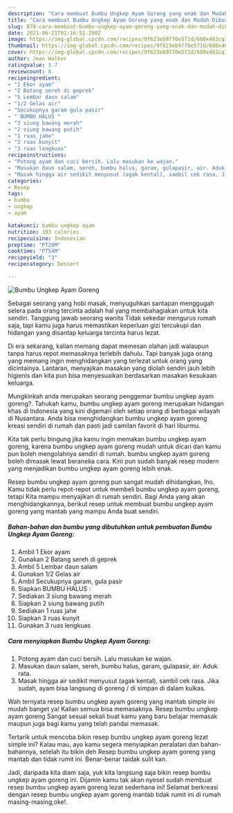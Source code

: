 ```yaml
---
description: "Cara membuat Bumbu Ungkep Ayam Goreng yang enak dan Mudah Dibuat"
title: "Cara membuat Bumbu Ungkep Ayam Goreng yang enak dan Mudah Dibuat"
slug: 878-cara-membuat-bumbu-ungkep-ayam-goreng-yang-enak-dan-mudah-dibuat
date: 2021-06-21T01:16:51.290Z
image: https://img-global.cpcdn.com/recipes/9f623eb9770e571d/680x482cq70/bumbu-ungkep-ayam-goreng-foto-resep-utama.jpg
thumbnail: https://img-global.cpcdn.com/recipes/9f623eb9770e571d/680x482cq70/bumbu-ungkep-ayam-goreng-foto-resep-utama.jpg
cover: https://img-global.cpcdn.com/recipes/9f623eb9770e571d/680x482cq70/bumbu-ungkep-ayam-goreng-foto-resep-utama.jpg
author: Jean Walker
ratingvalue: 3.7
reviewcount: 8
recipeingredient:
- "1 Ekor ayam"
- "2 Batang sereh di geprek"
- "5 Lembar daun salam"
- "1/2 Gelas air"
- "Secukupnya garam gula pasir"
- " BUMBU HALUS "
- "3 siung bawang merah"
- "2 siung bawang putih"
- "1 ruas jahe"
- "3 ruas kunyit"
- "3 ruas lengkuas"
recipeinstructions:
- "Potong ayam dan cuci bersih. Lalu masukan ke wajan."
- "Masukan daun salam, sereh, bumbu halus, garam, gulapasir, air. Aduk rata."
- "Masak hingga air sedikit menyusut (agak kental), sambil cek rasa. Jika sudah, ayam bisa langsung di goreng / di simpan di dalam kulkas."
categories:
- Resep
tags:
- bumbu
- ungkep
- ayam

katakunci: bumbu ungkep ayam 
nutrition: 103 calories
recipecuisine: Indonesian
preptime: "PT28M"
cooktime: "PT54M"
recipeyield: "3"
recipecategory: Dessert

---
```



![Bumbu Ungkep Ayam Goreng](https://img-global.cpcdn.com/recipes/9f623eb9770e571d/680x482cq70/bumbu-ungkep-ayam-goreng-foto-resep-utama.jpg)

Sebagai seorang yang hobi masak, menyuguhkan santapan menggugah selera pada orang tercinta adalah hal yang membahagiakan untuk kita sendiri. Tanggung jawab seorang  wanita Tidak sekedar mengurus rumah saja, tapi kamu juga harus memastikan keperluan gizi tercukupi dan hidangan yang disantap keluarga tercinta harus lezat.

Di era  sekarang, kalian memang dapat memesan olahan jadi walaupun tanpa harus repot memasaknya terlebih dahulu. Tapi banyak juga orang yang memang ingin menghidangkan yang terlezat untuk orang yang dicintainya. Lantaran, menyajikan masakan yang diolah sendiri jauh lebih higienis dan kita pun bisa menyesuaikan berdasarkan masakan kesukaan keluarga. 



Mungkinkah anda merupakan seorang penggemar bumbu ungkep ayam goreng?. Tahukah kamu, bumbu ungkep ayam goreng merupakan hidangan khas di Indonesia yang kini digemari oleh setiap orang di berbagai wilayah di Nusantara. Anda bisa menghidangkan bumbu ungkep ayam goreng kreasi sendiri di rumah dan pasti jadi camilan favorit di hari liburmu.

Kita tak perlu bingung jika kamu ingin memakan bumbu ungkep ayam goreng, karena bumbu ungkep ayam goreng mudah untuk dicari dan kamu pun boleh mengolahnya sendiri di rumah. bumbu ungkep ayam goreng boleh dimasak lewat beraneka cara. Kini pun sudah banyak resep modern yang menjadikan bumbu ungkep ayam goreng lebih enak.

Resep bumbu ungkep ayam goreng pun sangat mudah dihidangkan, lho. Kamu tidak perlu repot-repot untuk membeli bumbu ungkep ayam goreng, tetapi Kita mampu menyajikan di rumah sendiri. Bagi Anda yang akan menghidangkannya, berikut resep untuk membuat bumbu ungkep ayam goreng yang mantab yang mampu Anda buat sendiri.

<!--inarticleads1-->

##### Bahan-bahan dan bumbu yang dibutuhkan untuk pembuatan Bumbu Ungkep Ayam Goreng:

1. Ambil 1 Ekor ayam
1. Gunakan 2 Batang sereh di geprek
1. Ambil 5 Lembar daun salam
1. Gunakan 1/2 Gelas air
1. Ambil Secukupnya garam, gula pasir
1. Siapkan  BUMBU HALUS :
1. Sediakan 3 siung bawang merah
1. Siapkan 2 siung bawang putih
1. Sediakan 1 ruas jahe
1. Siapkan 3 ruas kunyit
1. Gunakan 3 ruas lengkuas




<!--inarticleads2-->

##### Cara menyiapkan Bumbu Ungkep Ayam Goreng:

1. Potong ayam dan cuci bersih. Lalu masukan ke wajan.
1. Masukan daun salam, sereh, bumbu halus, garam, gulapasir, air. Aduk rata.
1. Masak hingga air sedikit menyusut (agak kental), sambil cek rasa. Jika sudah, ayam bisa langsung di goreng / di simpan di dalam kulkas.




Wah ternyata resep bumbu ungkep ayam goreng yang mantab simple ini mudah banget ya! Kalian semua bisa memasaknya. Resep bumbu ungkep ayam goreng Sangat sesuai sekali buat kamu yang baru belajar memasak maupun juga bagi kamu yang telah pandai memasak.

Tertarik untuk mencoba bikin resep bumbu ungkep ayam goreng lezat simple ini? Kalau mau, ayo kamu segera menyiapkan peralatan dan bahan-bahannya, setelah itu bikin deh Resep bumbu ungkep ayam goreng yang mantab dan tidak rumit ini. Benar-benar taidak sulit kan. 

Jadi, daripada kita diam saja, yuk kita langsung saja bikin resep bumbu ungkep ayam goreng ini. Dijamin kamu tak akan nyesel sudah membuat resep bumbu ungkep ayam goreng lezat sederhana ini! Selamat berkreasi dengan resep bumbu ungkep ayam goreng mantab tidak rumit ini di rumah masing-masing,oke!.

